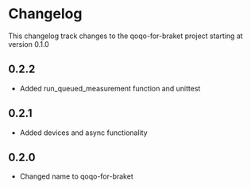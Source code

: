 # Changelog

This changelog track changes to the qoqo-for-braket project starting at version 0.1.0

## 0.2.2

* Added run_queued_measurement function and unittest

## 0.2.1

* Added devices and async functionality

## 0.2.0

* Changed name to qoqo-for-braket